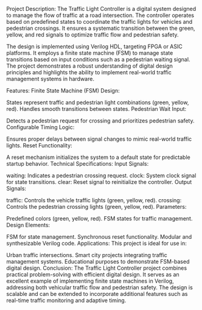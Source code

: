 Project Description:
The Traffic Light Controller is a digital system designed to manage the flow of traffic at a road intersection. The controller operates based on predefined states to coordinate the traffic lights for vehicles and pedestrian crossings. It ensures a systematic transition between the green, yellow, and red signals to optimize traffic flow and pedestrian safety.

The design is implemented using Verilog HDL, targeting FPGA or ASIC platforms. It employs a finite state machine (FSM) to manage state transitions based on input conditions such as a pedestrian waiting signal. The project demonstrates a robust understanding of digital design principles and highlights the ability to implement real-world traffic management systems in hardware.

Features:
Finite State Machine (FSM) Design:

States represent traffic and pedestrian light combinations (green, yellow, red).
Handles smooth transitions between states.
Pedestrian Wait Input:

Detects a pedestrian request for crossing and prioritizes pedestrian safety.
Configurable Timing Logic:

Ensures proper delays between signal changes to mimic real-world traffic lights.
Reset Functionality:

A reset mechanism initializes the system to a default state for predictable startup behavior.
Technical Specifications:
Input Signals:

waiting: Indicates a pedestrian crossing request.
clock: System clock signal for state transitions.
clear: Reset signal to reinitialize the controller.
Output Signals:

traffic: Controls the vehicle traffic lights (green, yellow, red).
crossing: Controls the pedestrian crossing lights (green, yellow, red).
Parameters:

Predefined colors (green, yellow, red).
FSM states for traffic management.
Design Elements:

FSM for state management.
Synchronous reset functionality.
Modular and synthesizable Verilog code.
Applications:
This project is ideal for use in:

Urban traffic intersections.
Smart city projects integrating traffic management systems.
Educational purposes to demonstrate FSM-based digital design.
Conclusion:
The Traffic Light Controller project combines practical problem-solving with efficient digital design. It serves as an excellent example of implementing finite state machines in Verilog, addressing both vehicular traffic flow and pedestrian safety. The design is scalable and can be extended to incorporate additional features such as real-time traffic monitoring and adaptive timing.
